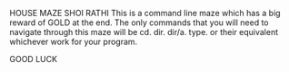 HOUSE MAZE SHOI RATHI
This is a command line maze which has a big reward of GOLD at the end.
The only commands that you will need to navigate through this maze will be cd. dir. dir/a. type. or their equivalent whichever work for your program. 

GOOD LUCK 
